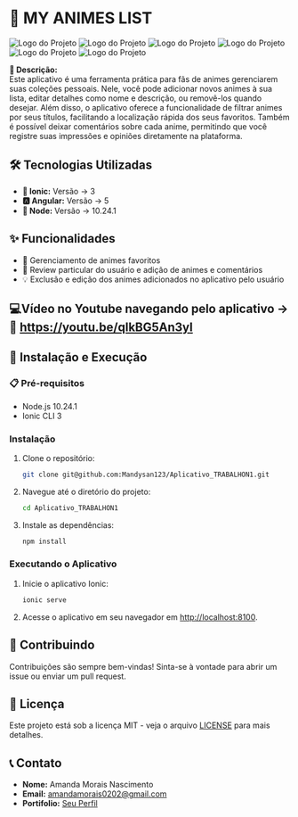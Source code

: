 # 📱 MY ANIMES LIST
![Logo do Projeto](src/assets/imgs/aplicativof1.png)
![Logo do Projeto](src/assets/imgs/aplicativof2.png)
![Logo do Projeto](src/assets/imgs/aplicativof3.png) 
![Logo do Projeto](src/assets/imgs/aplicativof4.png) 
![Logo do Projeto](src/assets/imgs/aplicativof5.png) 
![Logo do Projeto](src/assets/imgs/aplicativof6.png) 


**📝 Descrição:**  
Este aplicativo é uma ferramenta prática para fãs de animes gerenciarem suas coleções pessoais. Nele, você pode adicionar novos animes à sua lista, editar detalhes como nome e descrição, ou removê-los quando desejar. Além disso, o aplicativo oferece a funcionalidade de filtrar animes por seus títulos, facilitando a localização rápida dos seus favoritos. Também é possível deixar comentários sobre cada anime, permitindo que você registre suas impressões e opiniões diretamente na plataforma.

## 🛠️ Tecnologias Utilizadas

- **🔷 Ionic:** Versão -> 3
- **🅰️ Angular:** Versão -> 5
- **💚 Node:**  Versão -> 10.24.1

## ✨ Funcionalidades

- 🚀 Gerenciamento de animes favoritos
- 🌟 Review particular do usuário e adição de animes e comentários
- 💡 Exclusão e edição dos animes adicionados no aplicativo pelo usuário

 ## 💻Vídeo no Youtube navegando pelo aplicativo -> 🔴 https://youtu.be/qlkBG5An3yI

## 🚀 Instalação e Execução

### 📋 Pré-requisitos

- Node.js 10.24.1
- Ionic CLI 3

### Instalação

1. Clone o repositório:

    ```bash
    git clone git@github.com:Mandysan123/Aplicativo_TRABALHON1.git
    ```

2. Navegue até o diretório do projeto:

    ```bash
    cd Aplicativo_TRABALHON1
    ```

3. Instale as dependências:

    ```bash
    npm install
    ```

### Executando o Aplicativo

1. Inicie o aplicativo Ionic:

    ```bash
    ionic serve
    ```
2. Acesse o aplicativo em seu navegador em [http://localhost:8100](http://localhost:8100).

## 🤝 Contribuindo

Contribuições são sempre bem-vindas! Sinta-se à vontade para abrir um issue ou enviar um pull request.

## 📄 Licença

Este projeto está sob a licença MIT - veja o arquivo [LICENSE](LICENSE) para mais detalhes.

## 📞 Contato

- **Nome:** Amanda Morais Nascimento
- **Email:** amandamorais0202@gmail.com
- **Portifolio:** [Seu Perfil](https://github.com/Mandysan123)
